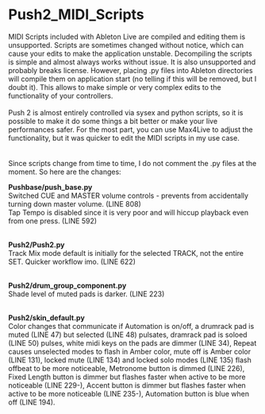 # Push2_MIDI_Scripts

MIDI Scripts included with Ableton Live are compiled and editing them is unsupported. Scripts are sometimes changed without notice, which can cause your edits to make the application unstable. Decompiling the scripts is simple and almost always works without issue. It is also unsupported and probably breaks license. However, placing .py files into Ableton directories will compile them on application start (no telling if this will be removed, but I doubt it). This allows to make simple or very complex edits to the functionality of your controllers.<br/><br/>
Push 2 is almost entirely controlled via sysex and python scripts, so it is possible to make it do some things a bit better or make your live performances safer. For the most part, you can use Max4Live to adjust the functionality, but it was quicker to edit the MIDI scripts in my use case.<br/><br/><br/>
Since scripts change from time to time, I do not comment the .py files at the moment. So here are the changes:<br/>

<b>Pushbase/push_base.py</b><br/>
Switched CUE and MASTER volume controls - prevents from accidentally turning down master volume. (LINE 808)<br/>
Tap Tempo is disabled since it is very poor and will hiccup playback even from one press. (LINE 592)<br/><br/>

<b>Push2/Push2.py</b><br/>
Track Mix mode default is initially for the selected TRACK, not the entire SET. Quicker workflow imo. (LINE 622)<br/><br/>

<b>Push2/drum_group_component.py</b><br/>
Shade level of muted pads is darker. (LINE 223)<br/><br/>

<b>Push2/skin_default.py</b><br/>
Color changes that communicate if Automation is on/off, a drumrack pad is muted (LINE 47) but selected (LINE 48) pulsates, dramrack pad is soloed (LINE 50) pulses,  white midi keys on the pads are dimmer (LINE 34), Repeat causes unselected modes to flash in Amber color, mute off is Amber color (LINE 131), locked mute (LINE 134) and locked solo modes (LINE 135) flash offbeat to be more noticeable, Metronome button is dimmed (LINE 226), Fixed Length button is dimmer but flashes faster when active to be more noticeable (LINE 229-), Accent button is dimmer but flashes faster when active to be more noticeable (LINE 235-), Automation button is blue when off (LINE 194).

